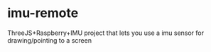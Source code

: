 # imu-remote
ThreeJS+Raspberry+IMU project that lets you use a imu sensor for drawing/pointing to a screen
